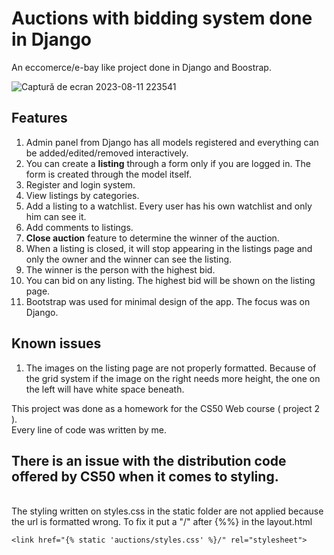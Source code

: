 # Auctions with bidding system done in Django
An eccomerce/e-bay like project done in Django and Boostrap.

![Captură de ecran 2023-08-11 223541](https://github.com/poparf/AuctionsDjango/assets/127143771/eb386ce0-a578-446f-b3f7-ebf62c9f1df1)


## Features

1. Admin panel from Django has all models registered and everything can be added/edited/removed interactively.
2. You can create a **listing** through a form only if you are logged in. The form is created through the model itself.
3. Register and login system.
4. View listings by categories.
5. Add a listing to a watchlist. Every user has his own watchlist and only him can see it.
6. Add comments to listings.
7. **Close auction** feature to determine the winner of the auction.
8. When a listing is closed, it will stop appearing in the listings page and only the owner and the winner can see the listing.
9. The winner is the person with the highest bid.
10. You can bid on any listing. The highest bid will be shown on the listing page.
11. Bootstrap was used for minimal design of the app. The focus was on Django.

## Known issues
1. The images on the listing page are not properly formatted. Because of the grid system if the image on the right needs more height, the one on the left will
   have white space beneath.

This project was done as a homework for the CS50 Web course ( project 2 ).  <br> Every line of code was written by me.
<br>
## There is an issue with the distribution code offered by CS50 when it comes to styling.
<br>The styling written on styles.css in the static folder are not applied because the url is formatted wrong. To fix it put a "/" after {%%} in the layout.html
<br>
```html:
<link href="{% static 'auctions/styles.css' %}/" rel="stylesheet">
